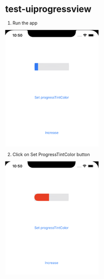 # test-uiprogressview

1. Run the app
<img src="https://github.com/chalermpong/test-uiprogressview/blob/master/pic/before_setTintColor.png" width="300">

2. Click on Set ProgressTintColor button
<img src="https://github.com/chalermpong/test-uiprogressview/blob/master/pic/after_setTintColor.png" width="300">
